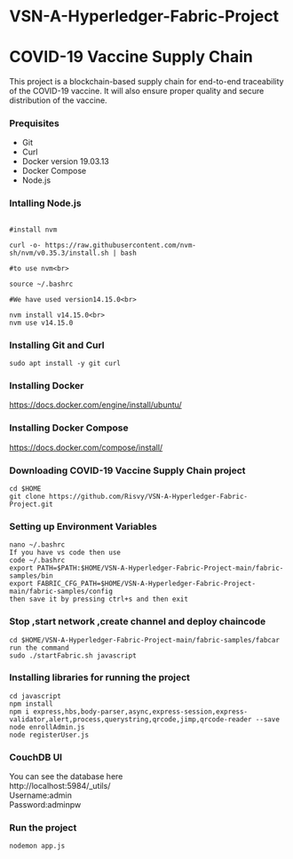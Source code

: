 # VSN-A-Hyperledger-Fabric-Project
# COVID-19 Vaccine Supply Chain           
This project is a blockchain-based supply chain for end-to-end traceability of the COVID-19 vaccine. It will also ensure proper quality and secure distribution of the vaccine.
### Prequisites
* Git
* Curl
* Docker version 19.03.13
* Docker Compose
* Node.js

### Intalling Node.js
```

#install nvm 

curl -o- https://raw.githubusercontent.com/nvm-sh/nvm/v0.35.3/install.sh | bash

#to use nvm<br>

source ~/.bashrc

#We have used version14.15.0<br>

nvm install v14.15.0<br>
nvm use v14.15.0
```


### Installing Git and Curl
```
sudo apt install -y git curl
```

### Installing Docker
https://docs.docker.com/engine/install/ubuntu/

### Installing Docker Compose
https://docs.docker.com/compose/install/

### Downloading COVID-19 Vaccine Supply Chain project
```
cd $HOME
git clone https://github.com/Risvy/VSN-A-Hyperledger-Fabric-Project.git
```

### Setting up Environment Variables
```
nano ~/.bashrc
If you have vs code then use
code ~/.bashrc
export PATH=$PATH:$HOME/VSN-A-Hyperledger-Fabric-Project-main/fabric-samples/bin 
export FABRIC_CFG_PATH=$HOME/VSN-A-Hyperledger-Fabric-Project-main/fabric-samples/config 
then save it by pressing ctrl+s and then exit
```
### Stop ,start network ,create channel and deploy chaincode
```
cd $HOME/VSN-A-Hyperledger-Fabric-Project-main/fabric-samples/fabcar 
run the command 
sudo ./startFabric.sh javascript
```

### Installing libraries for running the project
```
cd javascript
npm install 
npm i express,hbs,body-parser,async,express-session,express-validator,alert,process,querystring,qrcode,jimp,qrcode-reader --save 
node enrollAdmin.js 
node registerUser.js
```

### CouchDB UI
You can see the database here <br>
http://localhost:5984/_utils/ <br>
Username:admin<br>
Password:adminpw

### Run the project
```
nodemon app.js
```
 






